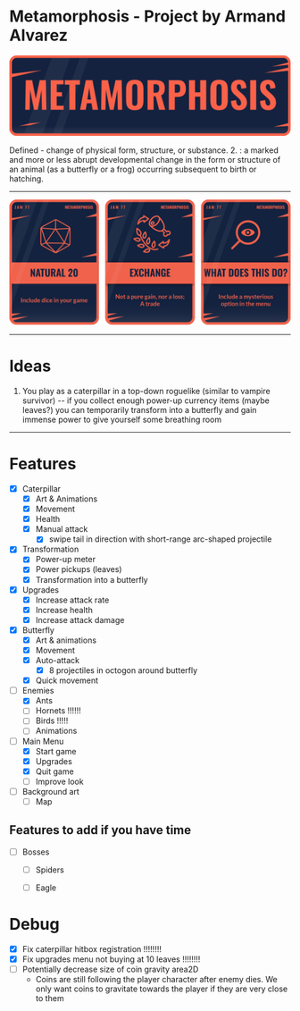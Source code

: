 # Metamorphosis - Project by Armand Alvarez

![alt text](assets/LSl1Z0.png)

Defined - change of physical form, structure, or substance. 2. : a marked and more or less abrupt developmental change in the form or structure of an animal (as a butterfly or a frog) occurring subsequent to birth or hatching.

---

![alt text](assets/Uk66mA.png)

---

# Ideas

1) You play as a caterpillar in a top-down roguelike (similar to vampire survivor) -- if you collect enough power-up currency items (maybe leaves?) you can temporarily transform into a butterfly and gain immense power to give yourself some breathing room 

---

# Features



- [x] Caterpillar
  - [x] Art & Animations 
  - [x] Movement 
  - [x] Health
  - [x] Manual attack
    - [x] swipe tail in direction with short-range arc-shaped projectile
- [x] Transformation
  - [x] Power-up meter
  - [x] Power pickups (leaves)
  - [x] Transformation into a butterfly
- [x] Upgrades
  - [x] Increase attack rate
  - [x] Increase health
  - [x] Increase attack damage 
- [x] Butterfly
  - [x] Art & animations
  - [x] Movement
  - [x] Auto-attack
    - [x] 8 projectiles in octogon around butterfly
  - [x] Quick movement 
- [ ] Enemies
  - [x] Ants
  - [ ] Hornets !!!!!!
  - [ ] Birds  !!!!!
  - [ ] Animations
- [ ] Main Menu 
  - [x] Start game
  - [x] Upgrades
  - [x] Quit game
  - [ ] Improve look
- [ ] Background art 
  - [ ] Map

## Features to add if you have time
- [ ] Bosses
  - [ ] Spiders
  - [ ] Eagle


# Debug 
- [x] Fix caterpillar hitbox registration !!!!!!!!
- [x] Fix upgrades menu not buying at 10 leaves !!!!!!!!
- [ ] Potentially decrease size of coin gravity area2D
  - Coins are still following the player character after enemy dies. We only want coins to gravitate towards the player if they are very close to them